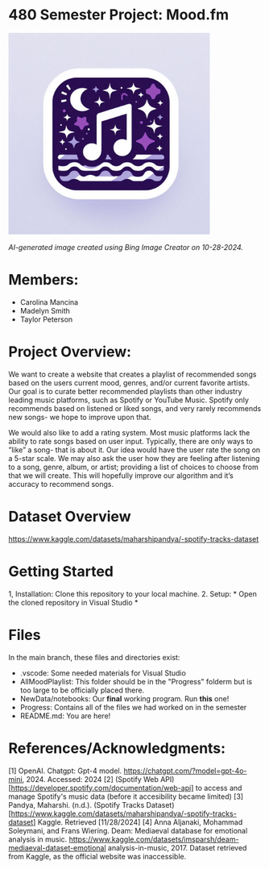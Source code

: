 # 480 Semester Project: Mood.fm

<img src="Progress/moody.jpg" alt="Logo" width="400"/>

*AI-generated image created using Bing Image Creator on 10-28-2024.*

# Members:
* Carolina Mancina
* Madelyn Smith
* Taylor Peterson

# Project Overview:
We want to create a website that creates a playlist of recommended songs based on the users current mood, genres, and/or current favorite artists. Our goal is to curate better recommended playlists than other industry leading music platforms, such as Spotify or YouTube Music. Spotify only recommends based on listened or liked songs, and very rarely recommends new songs- we hope to improve upon that.

We would also like to add a rating system. Most music platforms lack the ability to rate songs based
on user input. Typically, there are only ways to ”like” a song- that is about it. Our idea would have
the user rate the song on a 5-star scale. We may also ask the user how they are feeling after listening to
a song, genre, album, or artist; providing a list of choices to choose from that we will create. This will
hopefully improve our algorithm and it’s accuracy to recommend songs.

# Dataset Overview
https://www.kaggle.com/datasets/maharshipandya/-spotify-tracks-dataset

# Getting Started
1, Installation: Clone this repository to your local machine.
2. Setup: 
    * Open the cloned repository in Visual Studio
    * 

# Files
In the main branch, these files and directories exist:
* .vscode: Some needed materials for Visual Studio
* AllMoodPlaylist: This folder should be in the "Progress" folderm but is too large to be officially placed there.
* NewData/notebooks: Our **final** working program. Run **this** one!
* Progress: Contains all of the files we had worked on in the semester
* README.md: You are here!

# References/Acknowledgments:
[1] OpenAI. Chatgpt: Gpt-4 model. https://chatgpt.com/?model=gpt-4o-mini, 2024. Accessed: 2024
[2] (Spotify Web API)[https://developer.spotify.com/documentation/web-api] to access and manage Spotify's music data (before it accesibility became limited)
[3] Pandya, Maharshi. (n.d.). (Spotify Tracks Dataset)[https://www.kaggle.com/datasets/maharshipandya/-spotify-tracks-dataset] Kaggle. Retrieved [11/28/2024]
[4]  Anna Aljanaki, Mohammad Soleymani, and Frans Wiering. Deam: Mediaeval database for emotional
 analysis in music. https://www.kaggle.com/datasets/imsparsh/deam-mediaeval-dataset-emotional
analysis-in-music, 2017. Dataset retrieved from Kaggle, as the official website was inaccessible.

